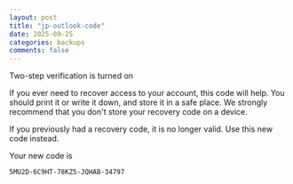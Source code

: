 ```yaml
---
layout: post
title: "jp-outlook-code"
date: 2025-09-25
categories: backups
comments: false
---
```


Two-step verification is turned on

If you ever need to recover access to your account, this code will help. You should print it or write it down, and store it in a safe place. We strongly recommend that you don't store your recovery code on a device.

If you previously had a recovery code, it is no longer valid. Use this new code instead.

Your new code is 
```
5MU2D-6C9HT-78KZ5-JQHAB-34797
```